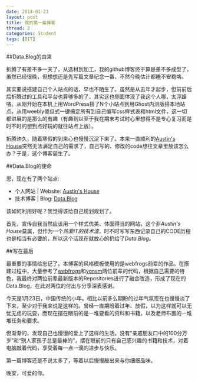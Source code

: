 ```yaml
---
date: 2014-01-23
layout: post
title: 我的第一篇博客
thread: 2
categories: Student
tags: [BIT]
---
```


##Data.Blog的由来

折腾了有差不多一天了，从选材到加工，我的github博客终于算是差不多成型了，虽然已经很晚，但想想还是先写篇文章纪念一番，不然今晚估计都睡不安稳咯。

其实要说搭建自己个人站点的话，早也不陌生了。虽然是从去年才起步，但前前后后折腾过的工具和平台也算够多的了，其实这也侧面体现了我这个人哪，太浮躁咯。从刚开始在本机上用WordPress搭了N个小站点到用Ghost内测版搭本地站点，从用weebly傻瓜式一键搞定所有到自己编写css样式表和html文件，这一切都进展的是那么的有趣（有趣到以至于我在期末考试时心里想得不是专心复习而是时不时的想到点好玩的就往站点上放）。

折腾许久，随着寒假的到来心也慢慢沉淀下来了。本来一直顺利的[Austin's House](http://hijiangtao.weebly.com/)突然无法满足自己的需求了，自己写的、修改的code想往文章里放该怎么办？于是，这个博客诞生了。

##Data.Blog的使命

恩，现在有了两个站点:

* 个人网站 | Website: [Austin's House](http://hijiangtao.weebly.com/)
* 技术博客 | Blog: [Data.Blog](http://hijiangtao.github.io/)

该如何利用好呢？我觉得该给自己规划规划了。

首先，宣传自我当然应该用一个样式优美、体面得当的网站，这个非*Austin's House*莫属，但作为一个*热爱IT的技术渣*，时不时写写东西记录自己的CODE历程也是相当有必要的，所以这个活现在就放心的扔给了*Data.Blog*。

##写在最后

最重要的事情给忘记了。本博客的风格模板使用的是webfrogs前辈的作品。在搭建过程中，大量参考了[webfrogs](http://webfrogs.me/)和[yonsm](http://yonsm.net/)两位前辈的代码，根据自己需要的特色，我最终对两位前辈最新版本的Repositories进行了融合改造，形成了现在的Data.Blog，在此对两位的付出与分享深表感谢。

今天是1月23日，中国传统的小年。相比以前多么期盼的过年气氛现在也慢慢淡了下来，至少对于我来说是这样的。曾经一直期盼着过年、放假，以为这样就可以无忧无虑的玩耍，而现在摆在眼前的是一堆要看的资料和书籍，以及老师布置的一堆堆任务和要求。

但渐渐的，发现自己也慢慢的爱上了这样的生活。没有“亲戚朋友口中的100分万岁”和“别人家孩子总是最棒的”，摆在眼前的只有自己感兴趣的书籍和技术，对着电脑敲着代码，享受着每一点一滴的进步与快乐。

第一篇博客还是不说太多了，等着以后慢慢敲出来与你细细品味。

晚安，可爱的你。